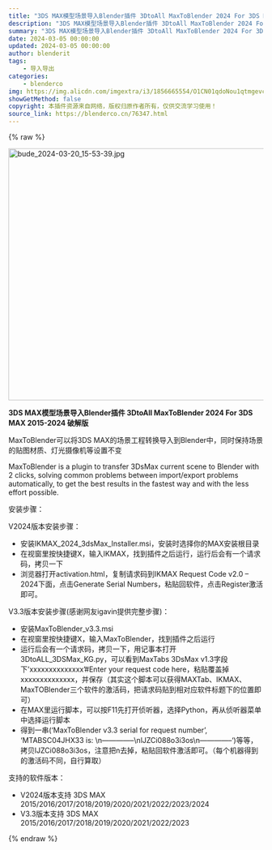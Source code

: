 ```yaml
---
title: "3DS MAX模型场景导入Blender插件 3DtoAll MaxToBlender 2024 For 3DS MAX 2015-2024"
description: "3DS MAX模型场景导入Blender插件 3DtoAll MaxToBlender 2024 For 3DS MAX 2015-2024"
summary: "3DS MAX模型场景导入Blender插件 3DtoAll MaxToBlender 2024 For 3DS MAX 2015-2024"
date: 2024-03-05 00:00:00
updated: 2024-03-05 00:00:00
author: blenderit
tags: 
    - 导入导出
categories:
    - blenderco
img: https://img.alicdn.com/imgextra/i3/1856665554/O1CN01qdoNou1qtmgevcuVg_!!1856665554.jpg
showGetMethod: false
copyright: 本插件资源来自网络，版权归原作者所有，仅供交流学习使用！
source_link: https://blenderco.cn/76347.html
---
```


{% raw %}
<p><img loading="lazy" class="aligncenter" src="https://img.alicdn.com/imgextra/i3/1856665554/O1CN01qdoNou1qtmgevcuVg_!!1856665554.jpg" alt="bude_2024-03-20_15-53-39.jpg" width="507" height="497"></p><p><strong>3DS MAX模型场景导入Blender插件 3DtoAll MaxToBlender 2024 For 3DS MAX 2015-2024 破解版</strong></p><p>MaxToBlender可以将3DS MAX的场景工程转换导入到Blender中，同时保持场景的贴图材质、灯光摄像机等设置不变</p><p>MaxToBlender is a plugin to transfer 3DsMax current scene to Blender with 2 clicks, solving common problems between import/export problems automatically, to get the best results in the fastest way and with the less effort possible.</p><p>安装步骤：</p><p>V2024版本安装步骤：</p><ul>
<li>安装IKMAX_2024_3dsMax_Installer.msi，安装时选择你的MAX安装根目录</li>
<li>在视窗里按快捷键X，输入IKMAX，找到插件之后运行，运行后会有一个请求码，拷贝一下</li>
<li>浏览器打开activation.html，复制请求码到IKMAX Request Code v2.0 – 2024下面，点击Generate Serial Numbers，粘贴回软件，点击Register激活即可。</li>
</ul><p>V3.3版本安装步骤(感谢网友igavin提供完整步骤)：</p><ul>
<li>安装MaxToBlender_v3.3.msi</li>
<li>在视窗里按快捷键X，输入MaxToBlender，找到插件之后运行</li>
<li>运行后会有一个请求码，拷贝一下，用记事本打开3DtoALL_3DSMax_KG.py，可以看到MaxTabs 3DsMax v1.3字段下’xxxxxxxxxxxxxx’#Enter your request code here，粘贴覆盖掉xxxxxxxxxxxxxx，并保存（其实这个脚本可以获得MAXTab、IKMAX、MaxTOBlender三个软件的激活码，把请求码贴到相对应软件标题下的位置即可）</li>
<li>在MAX里运行脚本，可以按F11先打开侦听器，选择Python，再从侦听器菜单中选择运行脚本</li>
<li>得到一串(‘MaxToBlender v3.3 serial for request number’, ‘MTABSC04JHX33 is: \n————–\nlJZCi088o3i3os\n————–‘)等等，拷贝lJZCi088o3i3os，注意把n去掉，粘贴回软件激活即可。（每个机器得到的激活码不同，自行算取）</li>
</ul><p>支持的软件版本：</p><ul>
<li>V2024版本支持 3DS MAX 2015/2016/2017/2018/2019/2020/2021/2022/2023/2024</li>
<li>V3.3版本支持 3DS MAX 2015/2016/2017/2018/2019/2020/2021/2022/2023</li>
</ul>
<div style="display: none">blenderco</div>
{% endraw %}